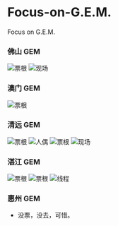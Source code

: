# Focus-on-G.E.M.

Focus on G.E.M.

### 佛山 GEM

![票根](images/佛山gem1.jpg)
![现场](images/佛山gem2.jpg)

### 澳门 GEM

![票根](images/澳门gem1.jpg)

### 清远 GEM

![票根](images/清远gem1.jpg)
![人偶](images/清远gem2.jpg)
![票根](images/清远gem3.jpg)
![现场](images/清远gem4.jpg)

### 湛江 GEM

![票根](images/湛江gem1.jpg)
![票根](images/湛江gem2.jpg)
![线程](images/湛江gem3.jpg)

### 惠州 GEM

- 没票，没去，可惜。